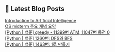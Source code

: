 

## 💌 Latest Blog Posts

<a href=http://yesolz.tistory.com/entry/Introduction-to-Artificial-Intelligence>Introduction to Artificial Intelligence</a></br><a href=http://yesolz.tistory.com/entry/OS-midterm-%EC%A3%BC%EC%9A%94-%EA%B0%9C%EB%85%90>OS midterm 주요 개념 요약</a></br><a href=http://yesolz.tistory.com/entry/Python-%EB%B0%B1%EC%A4%80-%EA%B7%B8%EB%A6%AC%EB%94%94%E3%85%A3-11399%EB%B2%88-ATM-11047%EB%B2%88-%EB%8F%99%EC%A0%84-0>[Python | 백준] greedy - 11399번 ATM, 11047번 동전 0</a></br><a href=http://yesolz.tistory.com/entry/Python-%EB%B0%B1%EC%A4%80-1260-DFS%EC%99%80-BFS-1>[Python | 백준] 1260번: DFS와 BFS</a></br><a href=http://yesolz.tistory.com/entry/Python-%EB%B0%B1%EC%A4%80-1463-1%EB%A1%9C-%EB%A7%8C%EB%93%A4%EA%B8%B0>[Python | 백준]  1463번: 1로 만들기</a></br>
